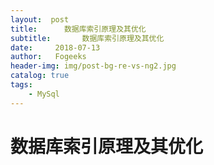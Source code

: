 ```yaml
---
layout:  post
title:		数据库索引原理及其优化
subtitle:		数据库索引原理及其优化
date:     2018-07-13
author:   Fogeeks
header-img: img/post-bg-re-vs-ng2.jpg
catalog: true
tags:
    - MySql
---
```

 
#	数据库索引原理及其优化
 